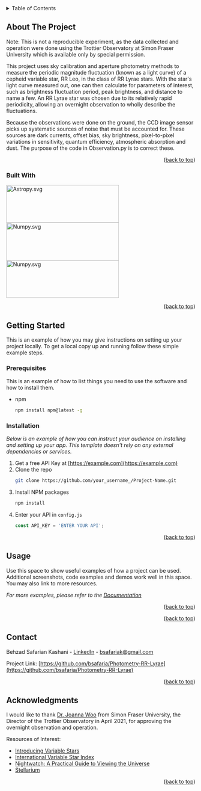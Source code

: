 <!-- TABLE OF CONTENTS -->
<details>
  <summary>Table of Contents</summary>
  <ol>
    <li>
      <a href="#about-the-project">About The Project</a>
      <ul>
        <li><a href="#built-with">Built With</a></li>
      </ul>
    </li>
    <li>
      <a href="#getting-started">Getting Started</a>
      <ul>
        <li><a href="#prerequisites">Prerequisites</a></li>
        <li><a href="#installation">Installation</a></li>
      </ul>
    </li>
    <li><a href="#usage">Usage</a></li>
    <li><a href="#contact">Contact</a></li>
    <li><a href="#acknowledgments">Acknowledgments</a></li>
  </ol>
</details>



<!-- ABOUT THE PROJECT -->
## About The Project

Note: This is not a reproducible experiment, as the data collected and operation were done using the Trottier Observatory at Simon Fraser University which is available only by special permission.

This project uses sky calibration and aperture photometry methods to measure the periodic magnitude fluctuation (known as a light curve) of a cepheid variable star, RR Leo, in the class of RR Lyrae stars. With the star's light curve measured out, one can then calculate for parameters of interest, such as brightness fluctuation period, peak brightness, and distance to name a few. An RR Lyrae star was chosen due to its relatively rapid periodicity, allowing an overnight observation to wholly describe the fluctuations.

Because the observations were done on the ground, the CCD image sensor picks up systematic sources of noise that must be accounted for. These sources are dark currents, offset bias, sky brightness, pixel-to-pixel variations in sensitivity, quantum efficiency, atmospheric absorption and dust. The purpose of the code in Observation.py is to correct these.


<p align="right">(<a href="#readme-top">back to top</a>)</p>



### Built With

[<img src="https://www.astropy.org/images/astropy_word.svg" alt="Astropy.svg" width="300" height="100">][Astropy-url]
[<img src="https://numpy.org/images/logo.svg" alt="Numpy.svg" width="300" height="100">][Numpy-url]
[<img src="https://matplotlib.org/_static/logo_light.svg" alt="Numpy.svg" width="300" height="100">][Matplotlib-url]

<p align="right">(<a href="#readme-top">back to top</a>)</p>



<!-- GETTING STARTED -->
## Getting Started

This is an example of how you may give instructions on setting up your project locally.
To get a local copy up and running follow these simple example steps.

### Prerequisites

This is an example of how to list things you need to use the software and how to install them.
* npm
  ```sh
  npm install npm@latest -g
  ```

### Installation

_Below is an example of how you can instruct your audience on installing and setting up your app. This template doesn't rely on any external dependencies or services._

1. Get a free API Key at [https://example.com](https://example.com)
2. Clone the repo
   ```sh
   git clone https://github.com/your_username_/Project-Name.git
   ```
3. Install NPM packages
   ```sh
   npm install
   ```
4. Enter your API in `config.js`
   ```js
   const API_KEY = 'ENTER YOUR API';
   ```

<p align="right">(<a href="#readme-top">back to top</a>)</p>



<!-- USAGE EXAMPLES -->
## Usage

Use this space to show useful examples of how a project can be used. Additional screenshots, code examples and demos work well in this space. You may also link to more resources.

_For more examples, please refer to the [Documentation](https://example.com)_

<p align="right">(<a href="#readme-top">back to top</a>)</p>

<p align="right">(<a href="#readme-top">back to top</a>)</p>



<!-- CONTACT -->
## Contact

Behzad Safarian Kashani - [LinkedIn](https://www.linkedin.com/in/bsk00/) - bsafariak@gmail.com

Project Link: [https://github.com/bsafaria/Photometry-RR-Lyrae](https://github.com/bsafaria/Photometry-RR-Lyrae)

<p align="right">(<a href="#readme-top">back to top</a>)</p>



<!-- ACKNOWLEDGMENTS -->
## Acknowledgments

I would like to thank [Dr. Joanna Woo](https://www.sfu.ca/physics/people/faculty/jwa304.html) from Simon Fraser University, the Director of the Trottier Observatory in April 2021, for approving the overnight observation and operation.

Resources of Interest:

* [Introducing Variable Stars](https://www.rasc.ca/variable-stars)
* [International Variable Star Index](https://www.aavso.org/vsx/index.php?view=detail.top&oid=17041)
* [Nightwatch: A Practical Guide to Viewing the Universe](https://nightwatchbook.com/)
* [Stellarium](https://stellarium.org/)

<p align="right">(<a href="#readme-top">back to top</a>)</p>

<!-- MARKDOWN LINKS & IMAGES -->
<!-- https://www.markdownguide.org/basic-syntax/#reference-style-links -->
[product-screenshot]: images/screenshot.png
[Astropy.svg]: https://www.astropy.org/images/astropy_word.svg
[Astropy-url]: https://www.astropy.org/
[Numpy.svg]: https://numpy.org/images/logo.svg
[Numpy-url]: https://numpy.org/
[Matplotlib.svg]: https://img.shields.io/badge/Vue.js-35495E?style=for-the-badge&logo=vuedotjs&logoColor=4FC08D
[Matplotlib-url]: https://matplotlib.org/
